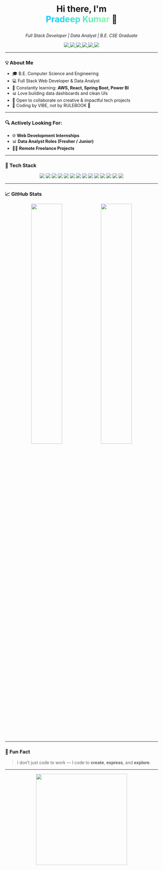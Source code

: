 <h1 align="center">

  Hi there, I'm  
  <span style="font-weight:bold; background: linear-gradient(to right, #00C9FF, #92FE9D); -webkit-background-clip: text; color: transparent;">
    Pradeep Kumar
  </span> 👋
</h1>

<p align="center"><em>Full Stack Developer | Data Analyst | B.E. CSE Graduate</em></p>

<p align="center">
  <a href="https://www.linkedin.com/in/pradeep6703">
    <img src="https://img.shields.io/badge/LinkedIn-0A66C2?style=for-the-badge&logo=linkedin&logoColor=white" />
  </a>
  <a href="https://portfoliopk07.netlify.app/">
    <img src="https://img.shields.io/badge/Portfolio-4B0082?style=for-the-badge&logo=vercel&logoColor=white" />
  </a>
  <a href="mailto:pradeepms950@gmail.com">
    <img src="https://img.shields.io/badge/Gmail-D14836?style=for-the-badge&logo=gmail&logoColor=white" />
  </a>
  <a href="tel:+919150437478">
    <img src="https://img.shields.io/badge/Call-9150437478-25D366?style=for-the-badge&logo=whatsapp&logoColor=white" />
  </a>
  <a href="https://www.instagram.com/_p._r_a_d_e_e_.p_/">
    <img src="https://img.shields.io/badge/Instagram-E4405F?style=for-the-badge&logo=instagram&logoColor=white" />
  </a>
  <a href="https://github.com/pradeep6703/pradeep6703/blob/main/PradeepKumarResume.pdf" target="_blank">
    <img src="https://img.shields.io/badge/Resume-Download-blueviolet?style=for-the-badge&logo=adobeacrobatreader&logoColor=white" />
  </a>
</p>

---

### 💡 About Me

- 🎓 B.E. Computer Science and Engineering  
- 💻 Full Stack Web Developer & Data Analyst  
- 🌱 Constantly learning: **AWS, React, Spring Boot, Power BI**  
- 📊 Love building data dashboards and clean UIs  
- 🤝 Open to collaborate on creative & impactful tech projects  
- 🧠 Coding by VIBE, not by RULEBOOK 💫

---

### 🔍 Actively Looking For:

- 🌐 **Web Development Internships**  
- 📊 **Data Analyst Roles (Fresher / Junior)**  
- 🧑‍💻 **Remote Freelance Projects**

---

### 🚀 Tech Stack

<p align="center">
  <img src="https://img.shields.io/badge/Java-ED8B00?style=flat&logo=openjdk&logoColor=white"/>
  <img src="https://img.shields.io/badge/Python-3776AB?style=flat&logo=python&logoColor=white"/>
  <img src="https://img.shields.io/badge/HTML5-E34F26?style=flat&logo=html5&logoColor=white"/>
  <img src="https://img.shields.io/badge/CSS3-1572B6?style=flat&logo=css3&logoColor=white"/>
  <img src="https://img.shields.io/badge/JavaScript-F7DF1E?style=flat&logo=javascript&logoColor=black"/>
  <img src="https://img.shields.io/badge/React-61DAFB?style=flat&logo=react&logoColor=black"/>
  <img src="https://img.shields.io/badge/Spring%20Boot-6DB33F?style=flat&logo=spring-boot&logoColor=white"/>
  <img src="https://img.shields.io/badge/MySQL-00758F?style=flat&logo=mysql&logoColor=white"/>
  <img src="https://img.shields.io/badge/MongoDB-47A248?style=flat&logo=mongodb&logoColor=white"/>
  <img src="https://img.shields.io/badge/Excel-217346?style=flat&logo=microsoft-excel&logoColor=white"/>
  <img src="https://img.shields.io/badge/Power%20BI-F2C811?style=flat&logo=powerbi&logoColor=black"/>
  <img src="https://img.shields.io/badge/Figma-F24E1E?style=flat&logo=figma&logoColor=white"/>
  <img src="https://img.shields.io/badge/AWS-FF9900?style=flat&logo=amazonaws&logoColor=white"/>
  <img src="https://img.shields.io/badge/GitHub-181717?style=flat&logo=github&logoColor=white"/>
</p>

---

### 📈 GitHub Stats

<p align="center">
  <img src="https://github-readme-stats.vercel.app/api?username=pradeep6703&show_icons=true&theme=radical" width="45%" />
  <img src="https://github-readme-streak-stats.herokuapp.com/?user=pradeep6703&theme=radical" width="45%" />
</p>

---

### 🎨 Fun Fact

> I don’t just code to work — I code to **create**, **express**, and **explore**.

---

<p align="center">
  <img src="https://user-images.githubusercontent.com/74038190/213920822-5ecb7c44-3f60-4fbd-9d3c-4b1b5ba2fa52.gif" width="300" />
</p>
